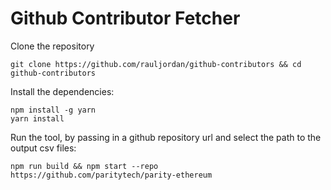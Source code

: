 # Github Contributor Fetcher

Clone the repository

```
git clone https://github.com/rauljordan/github-contributors && cd github-contributors
```

Install the dependencies:

```
npm install -g yarn
yarn install
```

Run the tool, by passing in a github repository url and select the path to the output csv files:

```
npm run build && npm start --repo https://github.com/paritytech/parity-ethereum
```